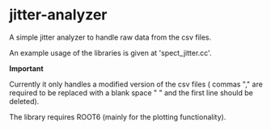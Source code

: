 # jitter-analyzer
A simple jitter analyzer to handle raw data from the csv files.

  An example usage of the libraries is given at 'spect_jitter.cc'.
  
**Important**

  Currently it only handles a modified version of the csv files ( commas "," are required to be replaced with a blank space " " and the first line should be deleted).
  
  The library requires ROOT6 (mainly for the plotting functionality).
